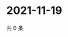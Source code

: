 # 2021-11-19

共 0 条

<!-- BEGIN WEIBO -->
<!-- 最后更新时间 Fri Nov 19 2021 03:07:27 GMT+0800 (China Standard Time) -->

<!-- END WEIBO -->
